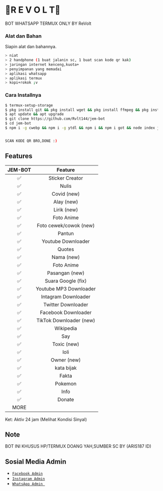 # 🤖R E V O L T🤖
BOT WHATSAPP TERMUX ONLY BY ReVolt

### Alat dan Bahan
Siapin alat dan bahannya.
```bash
> niat
> 2 handphone (1 buat jalanin sc, 1 buat scan kode qr kak)
> jaringan internet kenceng,kuota+
> penyimpanan yang memadai
> aplikasi whatsapp
> aplikasi termux
> kopi+rokok ;v
```

### Cara Installnya
```bash
$ termux-setup-storage
$ pkg install git && pkg install wget && pkg install ffmpeg && pkg install nodejs && pkg install mc
$ apt update && apt upgrade
$ git clone https://github.com/Rvlt144/jem-bot
$ cd jem-bot
$ npm i -g cwebp && npm i -g ytdl && npm i && npm i got && node index js


SCAN KODE QR BRO,DONE :)
```

## Features

| JEM-BOT       |                   Feature        |
| :-----------: | :------------------------------: |
|       ✅       | Sticker Creator                  |
|       ✅       | Nulis                            |
|       ✅       | Covid (new)                      |
|       ✅       | Alay (new)                       |
|       ✅       | Lirik (new)                      |
|       ✅       | Foto Anime                       |
|       ✅       | Foto cewek/cowok (new)           |
|       ✅       | Pantun                           |
|       ✅       | Youtube Downloader               |
|       ✅       | Quotes                           |
|       ✅       | Nama (new)                       |
|       ✅       | Foto Anime                       |
|       ✅       | Pasangan (new)                   |
|       ✅       | Suara Google (fix)               |
|       ✅       | Youtube MP3 Downloader           |
|       ✅       | Intagram Downloader              |
|       ✅       | Twitter Downloader               |
|       ✅       | Facebook Downloader              |
|       ✅       | TikTok Downloader  (new)         |
|       ✅       | Wikipedia                        |
|       ✅       | Say                              |
|       ✅       | Toxic (new)                      |
|       ✅       | loli                             |
|       ✅       | Owner (new)                      |
|       ✅       | kata bijak                       |
|       ✅       | Fakta                            |
|       ✅       | Pokemon                          |
|       ✅       | Info                             |
|       ✅       | Donate                           |
|                   MORE                           |

Ket: Aktiv 24 jam (Melihat Kondisi Sinyal)

## Note
BOT INI KHUSUS HP/TERMUX DOANG YAH,SUMBER SC BY (ARIS187 ID)

## Sosial Media Admin
* [`Facebook Admin`](https://www.facebook.com/ricordo.melos)
* [`Instagram Admin`](https://instagram.com/revolt_144)
* [`WhatsApp Admin `](https://wa.me/+6283164445159)

